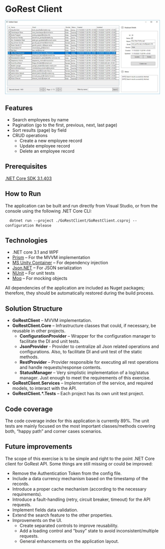 # GoRest Client

![Screenshot](screenshot.jpg)

## Features

* Search employees by name
* Pagination (go to the first, previous, next, last page)
* Sort results (page) by field
* CRUD operations
  * Create a new employee record
  * Update employee record
  * Delete an employee record

## Prerequisites
[.NET Core SDK 3.1.403](https://dotnet.microsoft.com/download/dotnet-core/3.1)

## How to Run
The application can be built and run directly from Visual Studio, or from the console using the following .NET Core CLI:
```
  dotnet run --project ./GoRestClient/GoRestClient.csproj --configuration Release
```

## Technologies
*	.NET core 3.1 and WPF
*	[Prism](https://prismlibrary.com/) – For the MVVM implementation
*	[MS Unity Container](https://docs.microsoft.com/en-us/previous-versions/msp-n-p/ff647202(v=pandp.10)) – For dependency injection
*	[Json.NET](https://www.newtonsoft.com/json) – For JSON serialization
*	[NUnit](https://nunit.org/) – For unit tests
*	[Moq](https://github.com/Moq/moq4/wiki/Quickstart) – For mocking objects

All dependencies of the application are included as Nuget packages; therefore, they should be automatically restored during the build process.

## Solution Structure
* **GoRestClient** – MVVM implementation.
* **GoRestClient.Core** – Infrastructure classes that could, if necessary, be reusable in other projects.
  * **ConfigurationProvider** – Wrapper for the configuration manager to facilitate the DI and unit tests.
  * **JsonProvider** - Provider to centralize all Json related operations and configurations. Also, to facilitate DI and unit test of the static methods.
  * **RestProvider** – Provider responsible for executing all rest operations and handle requests/response contents.
  * **StatusManager** – Very simplistic implementation of a log/status manager. Just enough to meet the requirements of this exercise. 
* **GoRestClient.Services** – Implementation of the service, and required models, to interact with the API.
* **GoRestClient.*.Tests** – Each project has its own unit test project.

## Code coverage 
The code coverage index for this application is currently 89%. The unit tests are mainly focused on the most important classes/methods covering both, “happy path” and corner cases scenarios.

## Future improvements
The scope of this exercise is to be simple and right to the point .NET Core client for GoRest API. Some things are still missing or could be improved:
* Remove the Authentication Token from the config file.
* Include a data currency mechanism based on the timestamp of the records.
* Introduce a proper cache mechanism (according to the necessary requirements).
* Introduce a fault-handling (retry, circuit breaker, timeout) for the API requests.
* Implement fields data validation.
* Extend the search feature to the other properties.
* Improvements on the UI.
  * Create separated controls to improve reusability.
  * Add a loading control and “busy” state to avoid inconsistent/multiple requests.
  * General enhancements on the application layout.
